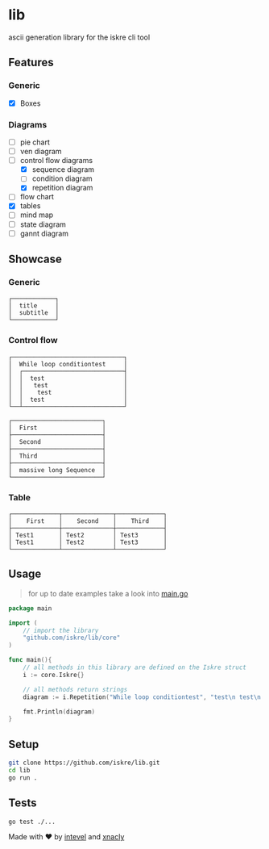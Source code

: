 # lib

ascii generation library for the iskre cli tool

## Features

### Generic

- [x] Boxes

### Diagrams

- [ ] pie chart
- [ ] ven diagram
- [ ] control flow diagrams
  - [x] sequence diagram
  - [ ] condition diagram
  - [x] repetition diagram
- [ ] flow chart
- [x] tables
- [ ] mind map
- [ ] state diagram
- [ ] gannt diagram

## Showcase

### Generic

```text
┌────────────┐
│  title     │
│  subtitle  │
└────────────┘
```

### Control flow

```text
┌───────────────────────────────┐
│  While loop conditiontest     │
│  ┌────────────────────────────┤
│  │  test                      │
│  │   test                     │
│  │    test                    │
│  │  test                      │
└──┴────────────────────────────┘

┌─────────────────────────┐
│  First                  │
├─────────────────────────┤
│  Second                 │
├─────────────────────────┤
│  Third                  │
├─────────────────────────┤
│  massive long Sequence  │
└─────────────────────────┘
```

### Table

```text
┌─────────────┬──────────────┬─────────────┐
│    First    │    Second    │    Third    │
├─────────────┼──────────────┼─────────────┤
│ Test1       │ Test2        │ Test3       │
│ Test1       │ Test2        │ Test3       │
└─────────────┴──────────────┴─────────────┘
```

## Usage

> for up to date examples take a look into [main.go](./main.go)

```go
package main

import (
    // import the library
    "github.com/iskre/lib/core"
)

func main(){
    // all methods in this library are defined on the Iskre struct
    i := core.Iskre{}

    // all methods return strings
    diagram := i.Repetition("While loop conditiontest", "test\n test\n  test\ntest")

    fmt.Println(diagram)
}
```

## Setup

```bash
git clone https://github.com/iskre/lib.git
cd lib
go run .
```

## Tests

```bash
go test ./...
```

Made with ❤️ by [intevel](https://github.com/intevel) and [xnacly](https://github.com/xnacly)
